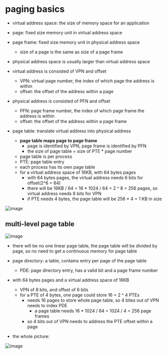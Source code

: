 # paging basics

* virtual address space: the size of memory space for an application
* page: fixed size memory unit in virtual address space
* page frame: fixed size memory unit in physical address space
    * size of a page is the same as size of a page frame

* physical address space is usually larger than virtual address space
* virtual address is consisted of VPN and offset
    * VPN: virtual page number, the index of which page the address is within
    * offset: the offset of the address within a page
* physical address is consisted of PFN and offset
    * PFN: page frame number, the index of which page frame the address is within
    * offset: the offset of the address within a page frame
* page table: translate virtual address into physical address
    * **page table maps page to page frame**
        * page is identified by VPN, page frame is identified by PFN
        * the size of page table = size of PTE * page number
    * page table is per process
    * PTE: page table entry
    * each process has its own page table
    * for a virtual address space of 16KB, with 64 bytes pages
        * with 64 bytes pages, the virtual address needs 6 bits for offset(2^6 = 64)
        * there will be 16KB / 64 = 16 * 1024 / 64 = 2 ^ 8 = 256 pages, so virtual address needs 8 bits for VPN
        * if PTE needs 4 bytes, the page table will be 256 * 4 = 1 KB in size


![image](https://user-images.githubusercontent.com/35479537/177135854-5bc78475-771d-4786-aa38-ffdb752146f6.png)


## multi-level page table
![image](https://user-images.githubusercontent.com/35479537/177137466-11f606d5-183c-4209-8275-e7fa2b042045.png)

* there will be no one linear page table, the page table will be divided by page, so no need to get a continuous memory for page table
* page directory: a table, contains entry per page of the page table
    * PDE: page directory entry, has a valid bit and a page frame number
* with 64 bytes pages and a virtual address space of 16KB
    * VPN of 8 bits, and offset of 6 bits
    * for a PTE of 4 bytes, one page could store 16 = 2 ^ 4 PTEs
        * needs 16 pages to store whole page table, so 4 bites out of VPN needs to index PDE
            * a page table needs 16 * 1024 / 64 = 1024 / 4 = 256 page frames
        * so 4 bits out of VPN needs to address the PTE offset within a page

* the whole picture:

![image](https://user-images.githubusercontent.com/35479537/177138899-2fe9e953-a9df-4e92-93f3-917d8c928498.png)


